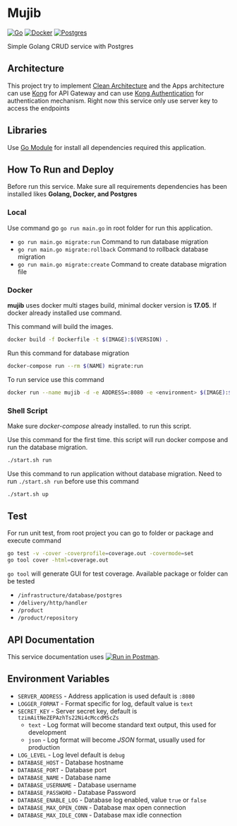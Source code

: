 # Mujib

[![Go](https://img.shields.io/badge/go-1.12.7-00E5E6.svg)](https://golang.org/)
[![Docker](https://img.shields.io/badge/docker-19.03-2885E4.svg)](https://www.docker.com/)
[![Postgres](https://img.shields.io/badge/postgres-10.10-27527D.svg)](https://www.postgresql.org/)

Simple Golang CRUD service with Postgres

## Architecture

This project try to implement [Clean Architecture](https://blog.cleancoder.com/uncle-bob/2012/08/13/the-clean-architecture.html) 
and the Apps architecture can use [Kong](https://konghq.com/kong/) for API Gateway and can use [Kong Authentication](https://docs.konghq.com/hub/)
for authentication mechanism. Right now this service only use server key to access the endpoints

## Libraries

Use [Go Module](https://blog.golang.org/using-go-modules) for install all dependencies required this application.

## How To Run and Deploy

Before run this service. Make sure all requirements dependencies has been installed likes **Golang, Docker, and Postgres**

### Local

Use command go ```go run main.go``` in root folder for run this application.

- ```go run main.go migrate:run``` Command to run database migration
- ```go run main.go migrate:rollback``` Command to rollback database migration
- ```go run main.go migrate:create``` Command to create database migration file

### Docker

**mujib** uses docker multi stages build, minimal docker version is **17.05**. If docker already installed use command.

This command will build the images.
```bash
docker build -f Dockerfile -t $(IMAGE):$(VERSION) .
```

Run this command for database migration
```bash
docker-compose run --rm $(NAME) migrate:run
```

To run service use this command
```bash
docker run --name mujib -d -e ADDRESS=:8080 -e <environment> $(IMAGE):$(VERSION)
```

### Shell Script

Make sure *docker-compose* already installed. to run this script.

Use this command for the first time. this script will run docker compose and run the database migration.
```bash
./start.sh run
```

Use this command to run application without database migration. Need to run ```./start.sh run``` before use this command
```bash
./start.sh up
```

## Test

For run unit test, from root project you can go to folder or package and execute command
```bash
go test -v -cover -coverprofile=coverage.out -covermode=set
go tool cover -html=coverage.out
```
`go tool` will generate GUI for test coverage. Available package or folder can be tested

- `/infrastructure/database/postgres`
- `/delivery/http/handler`
- `/product`
- `/product/repository`


## API Documentation

This service documentation uses [![Run in Postman](https://run.pstmn.io/button.svg)](https://app.getpostman.com/run-collection/b189339f9ddcf9ef7a06).

## Environment Variables

+ `SERVER_ADDRESS` - Address application is used default is `:8080`
+ `LOGGER_FORMAT` - Format specific for log, default value is `text`
+ `SECRET_KEY` - Server secret key, default is `tzimAitNeZEPAzhTs22Ni4cMccdM5cZs`
  - `text` - Log format will become standard text output, this used for development
  - `json` - Log format will become *JSON* format, usually used for production
+ `LOG_LEVEL` - Log level default is `debug`
+ `DATABASE_HOST` - Database hostname
+ `DATABASE_PORT` - Database port
+ `DATABASE_NAME` - Database name
+ `DATABASE_USERNAME` - Database username
+ `DATABASE_PASSWORD` - Database Password
+ `DATABASE_ENABLE_LOG` - Database log enabled, value `true` or `false`
+ `DATABASE_MAX_OPEN_CONN` - Database max open connection
+ `DATABASE_MAX_IDLE_CONN` - Database max idle connection